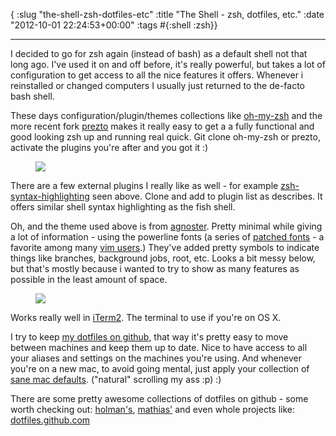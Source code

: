 { :slug "the-shell-zsh-dotfiles-etc"
  :title "The Shell - zsh, dotfiles, etc."
  :date "2012-10-01 22:24:53+00:00"
  :tags #{:shell :zsh}}

------

I decided to go for zsh again (instead of bash) as a default shell not that long ago. I've used it on and off before, it's really powerful, but takes a lot of configuration to get access to all the nice features it offers. Whenever i reinstalled or changed computers I usually just returned to the de-facto bash shell.

These days configuration/plugin/themes collections like [oh-my-zsh](https://github.com/robbyrussell/oh-my-zsh) and the more recent fork [prezto](https://github.com/sorin-ionescu/prezto) makes it really easy to get a a fully functional and good looking zsh up and running real quick. Git clone oh-my-zsh or prezto, activate the plugins you're after and you got it :)

<figure>
	<img src="/images/2012-10-01-the-shell/syntax.png">
</figure>

There are a few external plugins I really like as well - for example [zsh-syntax-highlighting](https://github.com/zsh-users/zsh-syntax-highlighting) seen above. Clone and add to plugin list as describes. It offers similar shell syntax highlighting as the fish shell.

Oh, and the theme used above is from [agnoster](https://gist.github.com/3712874). Pretty minimal while giving a lot of information - using the powerline fonts (a series of [patched fonts](https://github.com/Lokaltog/vim-powerline/wiki/Patched-fonts) - a favorite among many [vim users](https://github.com/Lokaltog/vim-powerline).) They've added pretty symbols to indicate things like branches, background jobs, root, etc. Looks a bit messy below, but that's mostly because i wanted to try to show as many features as possible in the least amount of space.

<figure>
	<img src="/images/2012-10-01-the-shell/powerline.png">
</figure>

Works really well in [iTerm2](http://www.iterm2.com/#/section/home). The terminal to use if you're on OS X.

I try to keep [my dotfiles on github](https://github.com/stianeikeland/dotfiles), that way it's pretty easy to move between machines and keep them up to date. Nice to have access to all your aliases and settings on the machines you're using. And whenever you're on a new mac, to avoid going mental, just apply your collection of [sane mac defaults](https://github.com/stianeikeland/dotfiles/blob/master/bin/sanemacdefaults.sh). ("natural" scrolling my ass :p) :)

There are some pretty awesome collections of dotfiles on github - some worth checking out: [holman's](https://github.com/holman/dotfiles), [mathias'](https://github.com/mathiasbynens/dotfiles) and even whole projects like: [dotfiles.github.com](http://dotfiles.github.com/)
